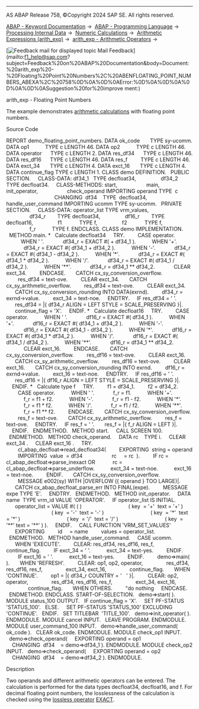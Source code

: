   

* * *

AS ABAP Release 758, ©Copyright 2024 SAP SE. All rights reserved.

[ABAP - Keyword Documentation](https://help.sap.com/doc/abapdocu_latest_index_htm/latest/en-US/abenabap.htm) →  [ABAP - Programming Language](https://help.sap.com/doc/abapdocu_latest_index_htm/latest/en-US/abenabap_reference.htm) →  [Processing Internal Data](https://help.sap.com/doc/abapdocu_latest_index_htm/latest/en-US/abenabap_data_working.htm) →  [Numeric Calculations](https://help.sap.com/doc/abapdocu_latest_index_htm/latest/en-US/abencompute_expressions.htm) →  [Arithmetic Expressions (arith\_exp)](https://help.sap.com/doc/abapdocu_latest_index_htm/latest/en-US/abapcompute_arith.htm) →  [arith\_exp - Arithmetic Operators](https://help.sap.com/doc/abapdocu_latest_index_htm/latest/en-US/abenarith_operators.htm) → 

 [![](Mail.gif?object=Mail.gif "Feedback mail for displayed topic") Mail Feedback](mailto:f1_help@sap.com?subject=Feedback%20on%20ABAP%20Documentation&body=Document:%20arith_exp%20-%20Floating%20Point%20Numbers%2C%20ABENFLOATING_POINT_NUMBERS_ABEXA%2C%20758%0D%0A%0D%0AError:%0D%0A%0D%0A%0D%0A%0D%0ASuggestion%20for%20improve
ment:)

arith\_exp - Floating Point Numbers

The example demonstrates [arithmetic calculations](https://help.sap.com/doc/abapdocu_latest_index_htm/latest/en-US/abenarith_operators.htm) with floating point numbers.

Source Code   

REPORT demo\_floating\_point\_numbers.
DATA ok\_code       TYPE sy-ucomm.
DATA op1           TYPE c LENGTH 46.
DATA op2           TYPE c LENGTH 46.
DATA operator      TYPE c LENGTH 2.
DATA res\_df34      TYPE c LENGTH 46.
DATA res\_df16      TYPE c LENGTH 46.
DATA res\_f         TYPE c LENGTH 46.
DATA exct\_34       TYPE c LENGTH 4.
DATA exct\_16       TYPE c LENGTH 4.
DATA continue\_flag TYPE c LENGTH 1.
CLASS demo DEFINITION.
  PUBLIC SECTION.
    CLASS-DATA: df34\_1   TYPE decfloat34,
                df34\_2   TYPE decfloat34.
    CLASS-METHODS: start,
                   main,
                   init\_operator,
                   check\_operand IMPORTING operand TYPE  c
                                 CHANGING  df34    TYPE  decfloat34,
                   handle\_user\_command IMPORTING ucomm TYPE sy-ucomm.
  PRIVATE SECTION.
    CLASS-DATA: operator\_list TYPE vrm\_values,
                df34\_r        TYPE decfloat34,
                df16\_r        TYPE decfloat16,
                f1            TYPE f,
                f2            TYPE f,
                f\_r           TYPE f.
ENDCLASS.
CLASS demo IMPLEMENTATION.
  METHOD main.
\*   Calculate decfloat34
    TRY.
        CASE operator.
          WHEN ' '.
            df34\_r = EXACT #( + df34\_1 ).
          WHEN '+'.
            df34\_r = EXACT #( df34\_1 + df34\_2 ).
          WHEN '-'.
            df34\_r = EXACT #( df34\_1 - df34\_2 ).
          WHEN '\*'.
            df34\_r = EXACT #( df34\_1 \* df34\_2 ).
          WHEN '/'.
            df34\_r = EXACT #( df34\_1 / df34\_2 ).
          WHEN '\*\*'.
            df34\_r = df34\_1 \*\* df34\_2.
            CLEAR exct\_34.
        ENDCASE.
      CATCH cx\_sy\_conversion\_overflow.
        res\_df34 = text-ove.
        CLEAR exct\_34.
      CATCH cx\_sy\_arithmetic\_overflow.
        res\_df34 = text-ove.
        CLEAR exct\_34.
      CATCH cx\_sy\_conversion\_rounding INTO DATA(exrnd).
        df34\_r = exrnd->value.
        exct\_34 = text-noe.
    ENDTRY.
    IF res\_df34 = ' '.
      res\_df34 = |{ df34\_r ALIGN = LEFT STYLE = SCALE\_PRESERVING }|.
      continue\_flag = 'X'.
    ENDIF.
\*   Calculate decfloat16
    TRY.
        CASE operator.
          WHEN ' '.
            df16\_r = EXACT #( df34\_1 ).
          WHEN '+'.
            df16\_r = EXACT #( df34\_1 + df34\_2 ).
          WHEN '-'.
            df16\_r = EXACT #( df34\_1 - df34\_2 ).
          WHEN '\*'.
            df16\_r = EXACT #( df34\_1 \* df34\_2 ).
          WHEN '/'.
            df16\_r = EXACT #( df34\_1 / df34\_2 ).
          WHEN '\*\*'.
            df16\_r = df34\_1 \*\* df34\_2.
            CLEAR exct\_16.
        ENDCASE.
      CATCH cx\_sy\_conversion\_overflow.
        res\_df16 = text-ove.
        CLEAR exct\_16.
      CATCH cx\_sy\_arithmetic\_overflow.
        res\_df16 = text-ove.
        CLEAR exct\_16.
      CATCH cx\_sy\_conversion\_rounding INTO exrnd.
        df16\_r = exrnd->value.
        exct\_16 = text-noe.
    ENDTRY.
    IF res\_df16 = ' '.
      res\_df16 = |{ df16\_r ALIGN = LEFT STYLE = SCALE\_PRESERVING }|.
    ENDIF.
\*   Calculate type f
    TRY.
        f1 = df34\_1.
        f2 = df34\_2.
        CASE operator.
          WHEN ' '.
            f\_r = f1.
          WHEN '+'.
            f\_r = f1 + f2.
          WHEN '-'.
            f\_r = f1 - f2.
          WHEN '\*'.
            f\_r = f1 \* f2.
          WHEN '/'.
            f\_r = f1 / f2.
          WHEN '\*\*'.
            f\_r = f1 \*\* f2.
        ENDCASE.
      CATCH cx\_sy\_conversion\_overflow.
        res\_f = text-ove.
      CATCH cx\_sy\_arithmetic\_overflow.
        res\_f = text-ove.
    ENDTRY.
    IF res\_f = ' '.
      res\_f = |{ f\_r ALIGN = LEFT }|.
    ENDIF.
  ENDMETHOD.
  METHOD start.
    CALL SCREEN 100.
  ENDMETHOD.
  METHOD check\_operand.
    DATA rc    TYPE i.
    CLEAR exct\_34 .
    CLEAR exct\_16 .
    TRY.
        cl\_abap\_decfloat=>read\_decfloat34(
        EXPORTING  string = operand
        IMPORTING  value  = df34
                   rc     = rc  ).
        IF rc = cl\_abap\_decfloat=>parse\_inexact OR
           rc = cl\_abap\_decfloat=>parse\_underflow.
          exct\_34 = text-noe.
          exct\_16 = text-noe.
        ENDIF.
      CATCH cx\_sy\_conversion\_overflow.
        MESSAGE e002(sy) WITH |OVERFLOW ({ operand } TOO LARGE)|.
      CATCH cx\_abap\_decfloat\_parse\_err INTO FINAL(expe).
        MESSAGE expe TYPE 'E'.
    ENDTRY.
  ENDMETHOD.
  METHOD init\_operator.
    DATA name  TYPE vrm\_id VALUE 'OPERATOR'.
    IF operator\_list IS INITIAL.
      operator\_list = VALUE #( ( )
                               ( key  = '+'  text = '+' )
                               ( key  = '-'  text = '-' )
                               ( key  = '\*'  text = '\*' )
                               ( key  = '/'  text = '/' )
                               ( key  = '\*\*' text = '\*\*' ) ).
    ENDIF.
    CALL FUNCTION 'VRM\_SET\_VALUES'
      EXPORTING
        id     = name
        values = operator\_list.
  ENDMETHOD.
  METHOD handle\_user\_command.
    CASE ucomm.
      WHEN 'EXECUTE'.
        CLEAR: res\_df34, res\_df16, res\_f,
               continue\_flag.
        IF exct\_34 = ' '.
          exct\_34 = text-yes.
        ENDIF.
        IF exct\_16 = ' '.
          exct\_16 = text-yes.
        ENDIF.
        demo=>main( ).
      WHEN 'REFRESH'.
        CLEAR: op1, op2, operator,
               res\_df34, res\_df16, res\_f,
               exct\_34, exct\_16,
               continue\_flag.
      WHEN 'CONTINUE'.
        op1 = |{ df34\_r COUNTRY = '   ' }|.
        CLEAR: op2, operator,
               res\_df34, res\_df16, res\_f,
               exct\_34, exct\_16,
               continue\_flag.
      WHEN OTHERS.
        "do nothing
    ENDCASE.
  ENDMETHOD.
ENDCLASS.
START-OF-SELECTION.
  demo=>start( ).
MODULE status\_100 OUTPUT.
  IF continue\_flag = 'X'.
    SET PF-STATUS 'STATUS\_100'.
  ELSE.
    SET PF-STATUS 'STATUS\_100' EXCLUDING 'CONTINUE'.
  ENDIF.
  SET TITLEBAR  'TITLE\_100'.
  demo=>init\_operator( ).
ENDMODULE.
MODULE cancel INPUT.
  LEAVE PROGRAM.
ENDMODULE.
MODULE user\_command\_100 INPUT.
  demo=>handle\_user\_command( ok\_code ).
  CLEAR ok\_code.
ENDMODULE.
MODULE check\_op1 INPUT.
  demo=>check\_operand(
    EXPORTING operand = op1
    CHANGING  df34    = demo=>df34\_1 ).
ENDMODULE.
MODULE check\_op2 INPUT.
  demo=>check\_operand(
    EXPORTING operand = op2
    CHANGING  df34    = demo=>df34\_2 ).
ENDMODULE.

Description   

Two operands and different arithmetic operators can be entered. The calculation is performed for the data types decfloat34, decfloat16, and f. For decimal floating point numbers, the losslessness of the calculation is checked using the [lossless operator](https://help.sap.com/doc/abapdocu_latest_index_htm/latest/en-US/abenlossless_operator_glosry.htm "Glossary Entry") [EXACT](https://help.sap.com/doc/abapdocu_latest_index_htm/latest/en-US/abenconstructor_expression_exact.htm).